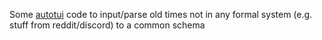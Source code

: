 Some [autotui](https://github.com/purarue/autotui) code to input/parse old times not in any formal system (e.g. stuff from reddit/discord) to a common schema

